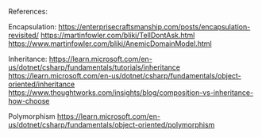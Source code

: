 References:

Encapsulation:
https://enterprisecraftsmanship.com/posts/encapsulation-revisited/
https://martinfowler.com/bliki/TellDontAsk.html
https://www.martinfowler.com/bliki/AnemicDomainModel.html

Inheritance:
https://learn.microsoft.com/en-us/dotnet/csharp/fundamentals/tutorials/inheritance
https://learn.microsoft.com/en-us/dotnet/csharp/fundamentals/object-oriented/inheritance
https://www.thoughtworks.com/insights/blog/composition-vs-inheritance-how-choose

Polymorphism
https://learn.microsoft.com/en-us/dotnet/csharp/fundamentals/object-oriented/polymorphism
